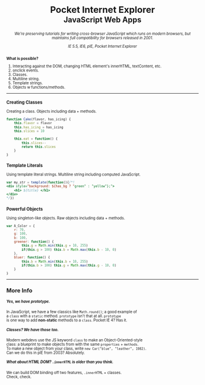 <h1 align="center"> <small>Pocket Internet Explorer<small> <br> JavaScript Web Apps </h1>
  

<p align="center">  
<i>
We're preserving tutorials for writing cross-browser JavaScript which runs 
on modern browsers, but maintains full compatibility for browsers released 
in 2001.
<br><br>
IE 5.5, IE6, pIE, Pocket Internet Explorer
<br><br>
</i>
</p>
  
  
**What is possible?**  
1. Interacting against the DOM, changing HTML element's innerHTML, textContent, etc.
2. onclick events.
3. Classes.
4. Multiline string.
5. Template strings.
6. Objects w functions/methods.
  
***
   
### Creating Classes
Creating a class. Objects including data + methods.
```js
function Cake(flavor, has_icing) {
    this.flavor = flavor
    this.has_icing = has_icing
    this.slices = 10

    this.eat = function() {
        this.slices--
        return this.slices
    }
}
```
  
### Template Literals
Using template literal strings. Multiline string including computed JavaScript.
```js
var my_str = template(function(){/*!
<div style="background: ${has_bg ? "green" : "yellow"};">
    <h1> ${title} </h1>
</div>
*/})
```
  
### Powerful Objects
Using singleton-like objects. Raw objects including data + methods.
```js
var A_Color = {
    r: 70,
    g: 100,
    b: 100,
    greener: function() {
        this.g = Math.min(this.g + 10, 255)
        if(this.g > 100) this.b = Math.max(this.b - 10, 0)
    },
    bluer: function() {
        this.b = Math.min(this.b + 10, 255)
        if(this.b > 100) this.g = Math.max(this.g - 10, 0)
    }
}
```
  
***
  
## More Info
  

##### Yes, we have prototype.
In JavaScript, we have a few classics like `Math.round()`; a good example of  
a `class` with a `static` method. `prototype` isn't that at all. `prototype`  
is one way to add **non-static** methods to a `class`. Pocket IE 4? Has it.  

##### Classes? We have those too.
Modern webdevs use the JS keyword `class` to make an Object-Oriented-style  
class: a blueprint to make objects from with the same `properties` + `methods`.  
To make a new object from your class, write `new Car("blue", "leather", 1982)`.  
Can we do this in pIE from 2003? Absolutely.  
   
##### What about HTML DOM? `.innerHTML` is older than you think.
We can build DOM binding off two features, `.innerHTML` + classes.  
Check, check.